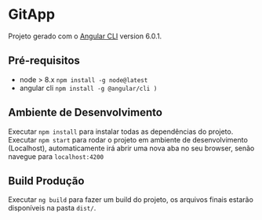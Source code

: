 # GitApp

Projeto gerado com o [Angular CLI](https://github.com/angular/angular-cli) version 6.0.1.


## Pré-requisitos
- node > 8.x `npm install -g node@latest`
- angular cli `npm install -g @angular/cli )`

## Ambiente de Desenvolvimento

Executar `npm install` para instalar todas as dependências do projeto.
Executar `npm start` para rodar o projeto em ambiente de desenvolvimento (Localhost), automaticamente irá abrir uma nova aba no seu browser, senão navegue para `localhost:4200`

## Build Produção

Executar `ng build` para fazer um build do projeto, os arquivos finais estarão disponíveis na pasta `dist/`.
